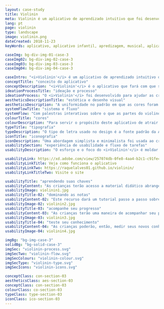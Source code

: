 ```yaml
---
layout: case-study
title: Violinin
meta: Violinin é um aplicativo de aprendizado intuitivo que foi desenvolvido para ajudar seus filhos a se envolverem com a música
lang: pt
page: violinin
type: landscape
image: violinin.png
dateCreated: 2018-11-23
keyWords: aplicativo, aplicativo infantil, apredizagem, musical, aplicativo musical, acessibilidade, Monsieur McCat, para crianças, alves, desenho

caseImg: bg-div-img-01-case-3
caseImg02: bg-div-img-02-case-3
caseImg03: bg-div-img-03-case-3
caseImg04: bg-div-img-04-case-3

caseIntro: "<i>Violinin'</i> é um aplicativo de aprendizado intuitivo que foi desenvolvido para ajudar seus filhos a se envolverem com a música e aprender de iniciantes a avançados como tocar violino"
conceptTitle: "conceito do aplicativo"
conceptDescription: "<i>Violinin'</i> é o aplicativo que fará com que seu filho se torne mestre de verdade com o violino. Com palestras interativas sobre o que são as partes do violino, para as notas que são tocadas no violino. Este aplicativo permite que seu filho aprenda no conforto da sua casa como reproduzir músicas de iniciantes a avançados sem qualquer supervisão profissional. Com testes divertidos para testar o conhecimento do seu filho sobre a maneira de conteúdo"
ideationProcessTitle: "ideação e processo"
ideationProcess: "O <i>Violinin'</i> foi desenvolvido para ajudar as crianças a se envolverem com a música. Nesta idade moderna, as crianças estão tendo acesso a telas digitais mais cedo e <i>Violinin'</i> oferece as ferramentas de aprendizagem para eles de lições completas sobre as partes cruciais do instrumento e também, as notas e sons feitos pelos acordes do violino"
aestheticsDescriptionTitle: "estética e desenho visual"
aestheticsDescription: "A uniformidade no padrão em que as cores foram colocadas e transportadas por todo o aplicativo é clara. O objetivo desse padrão é que as crianças se lembrem visualmente, através das differentes cores, das atividades encontradas no aplicativo"
systemFlowTitle: "sistema e fluxo"
systemFlow: "Com palestras interativas sobre o que as partes do violino são, para as notas que são tocadas no violino. Este aplicativo permite que seu filho aprenda no conforto da sua própria casa como reproduzir músicas de iniciantes a avançados sem qualquer supervisão profissional. Com testes divertidos para testar o conhecimento sobre a maneira de conteúdo do seu filho"
colourTitle: "cores"
colourDescription: "Para servir o propósito deste aplicativo de atrair um público mais jovem, segmentando crianças especificamente; cores brilhantes e vivas foram escolhidas para chamar a atenção dessa faixa etária. Criar uma harmonia de cores que transmita diversão, estimule e envolva as crianças no processo de aprendizagem"
typeTitle: "tipografia"
typeDescription: "O tipo de letra usado no design é a fonte padrão da Apple, San Francisco. Para títulos, o peso da fonte usada é SF Pro Bold, e para a cópia do corpo e outro texto, use SF Pro Display Regular"
iconTitle: "iconografia"
iconDescription: "Uma abordagem simplista e minimalista foi usada ao criar a iconografia do aplicativo com o objetivo de ser facilmente reconhecida por alguém que nunca teve experiência anterior com o aplicativo para honrar o público-alvo da faixa etária"
usabilitySection: "experiência de usabilidade e fluxo de tarefas"
usabilityDescription: "O esforço e o foco do <i>Violinin'</i> é moldar as crianças para se tornarem a próxima geração de Bach. Este aplicativo apresenta atividades práticas, uma lista de reprodução de músicas com iniciantes e um rastreador de música avançado para as crianças brincarem ou a parte mais divertida do aplicativo: o jogo de questionários"

usabilityLink: https://xd.adobe.com/view/257074db-0fe8-4aa4-b2c1-c91fec093985/
usabilityLinkTitle: Veja como funciona o aplicativo
usabilityLinkTwo: https://raquelalves01.github.io/violinin/
usabilityLinkTitleTwo: Visite o site

usabilityTitle: "aprendendo suas chaves"
usabilityContent: "As crianças terão acesso a material didático abrangente e conteúdo com a ajuda de Monsieur McCat para apoiar sua jornada"
usabilityImage: violinin1.jpg
usabilityTitle-02: "dominando as notas"
usabilityContent-02: "Este recurso dará um tutorial passo a passo sobre as partituras e mostrará onde encontrar as notas no violino. À medida que se adaptam ao instrumento, as crianças poderão tocar seu próprio violino junto com a música"
usabilityImage-02: violinin2.jpg
usabilityTitle-03: "acompanhe seu progresso"
usabilityContent-03: "As crianças terão uma maneira de acompanhar seu progresso enquanto interagem com o aplicativo. Eles poderão acompanhar e comparar as pontuações mais baixas às mais altas, como forma de motivá-los a continuar melhorando"
usabilityImage-03: violinin3.jpg
usabilityTitle-04: "teste seu conhecimento"
usabilityContent-04: "As crianças poderão, então, medir seus novos conhecimentos com o material que eles aprenderam com o material do questionario encontrado no aplicativo"
usabilityImage-04: violinin4.jpg

imgBg: "bg-img-case-3"
solidBg: "bg-solid-case-3"
imgSec: "violinin-process.svg"
imgSecTwo: "violinin-flow.svg"
imgSecColours: "violinin-colour.svg"
imgSecType: "violinin-type.svg"
imgSecIcons: "violinin-icons.svg"

conceptClass: con-section-03
aestheticsClass: aes-section-03
conceptClass: con-section-03
colourClass: co-section-03
typeClass: type-section-03
iconClass: ico-section-03
---
```

